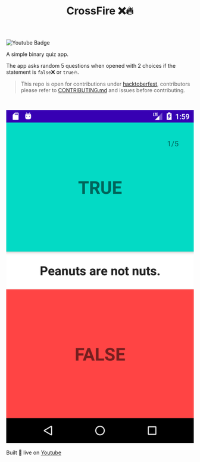  <h1><p align="center"> CrossFire ❌🔥</p></h1><br/>
 
![Youtube Badge](https://img.shields.io/badge/-Youtube-red?style=flat-square&labelColor=red&logo=youtube&logoColor=white&link=https://www.youtube.com/watch?v=xxK--KsOD4M)

A simple binary quiz app.

The app asks random 5 questions when opened with 2 choices if the statement is `false`❌ or `true`🔥.

> This repo is open for contributions under [hacktoberfest](https://hacktoberfest.digitalocean.com/), contributors please refer to [CONTRIBUTING.md](CONTRIBUTING.md) and issues before contributing.

<br/>
<p align="center"> <img src="images/screenshot.png"/> </p>

Built 🔴 live on [Youtube](https://www.youtube.com/watch?v=xxK--KsOD4M)
